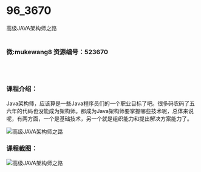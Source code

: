 # 96_3670
高级JAVA架构师之路
<br/></br>
<h3>微:mukewang8 资源编号：523670</h3>
<br/></br>
<h3>课程介绍：</h3>
<p><a title="查看与 Java 相关的文章" target="_blank">Java</a>架构师，应该算是一些<a title="查看与 Java 相关的文章" target="_blank">Java</a>程序员们的一个职业目标了吧。很多码农码了五六年的代码也没能成为架构师。那成为Java架构师要掌握哪些技术呢，总体来说呢，有两方面，一个是基础技术，另一个就是组织能力和提出解决方案能力了。</p>
<p><img src="https://www.ko996.com/wp-content/uploads/img/2018/09/3-16-300x209.jpg" alt="高级JAVA架构师之路"></p>
<h3>课程截图：</h3>
<p><img src="https://www.ko996.com/wp-content/uploads/img/2018/09/2-28.png" alt="高级JAVA架构师之路"></p>

